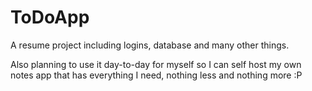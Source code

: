# ToDoApp
A resume project including logins, database and many other things.

Also planning to use it day-to-day for myself so I can self host my own notes app that has everything I need, nothing less and nothing more :P
